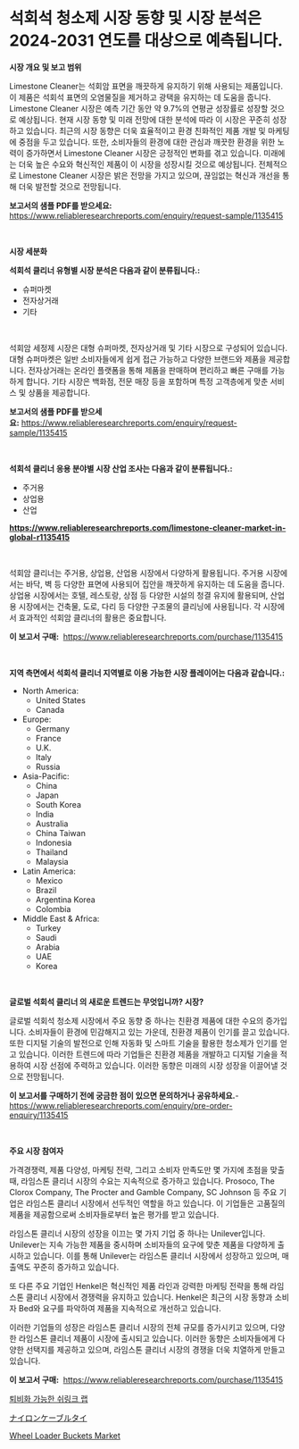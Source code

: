 <p><h1>석회석 청소제 시장 동향 및 시장 분석은 2024-2031 연도를 대상으로 예측됩니다.</h1></p><p><strong>시장 개요 및 보고 범위</strong></p>
<p><p>Limestone Cleaner는 석회암 표면을 깨끗하게 유지하기 위해 사용되는 제품입니다. 이 제품은 석회석 표면의 오염물질을 제거하고 광택을 유지하는 데 도움을 줍니다. Limestone Cleaner 시장은 예측 기간 동안 약 9.7%의 연평균 성장률로 성장할 것으로 예상됩니다. 현재 시장 동향 및 미래 전망에 대한 분석에 따라 이 시장은 꾸준히 성장하고 있습니다. 최근의 시장 동향은 더욱 효율적이고 환경 친화적인 제품 개발 및 마케팅에 중점을 두고 있습니다. 또한, 소비자들의 환경에 대한 관심과 깨끗한 환경을 위한 노력이 증가하면서 Limestone Cleaner 시장은 긍정적인 변화를 겪고 있습니다. 미래에는 더욱 높은 수요와 혁신적인 제품이 이 시장을 성장시킬 것으로 예상됩니다. 전체적으로 Limestone Cleaner 시장은 밝은 전망을 가지고 있으며, 끊임없는 혁신과 개선을 통해 더욱 발전할 것으로 전망됩니다.</p></p>
<p><strong>보고서의 샘플 PDF를 받으세요:</strong> <a href="https://www.reliableresearchreports.com/enquiry/request-sample/1135415">https://www.reliableresearchreports.com/enquiry/request-sample/1135415</a></p>
<p>&nbsp;</p>
<p><strong>시장 세분화</strong></p>
<p><strong>석회석 클리너 유형별 시장 분석은 다음과 같이 분류됩니다.:</strong></p>
<p><ul><li>슈퍼마켓</li><li>전자상거래</li><li>기타</li></ul></p>
<p>&nbsp;</p>
<p><p>석회암 세정제 시장은 대형 슈퍼마켓, 전자상거래 및 기타 시장으로 구성되어 있습니다. 대형 슈퍼마켓은 일반 소비자들에게 쉽게 접근 가능하고 다양한 브랜드와 제품을 제공합니다. 전자상거래는 온라인 플랫폼을 통해 제품을 판매하며 편리하고 빠른 구매를 가능하게 합니다. 기타 시장은 백화점, 전문 매장 등을 포함하며 특정 고객층에게 맞춘 서비스 및 상품을 제공합니다.</p></p>
<p><strong>보고서의 샘플 PDF를 받으세요:</strong>&nbsp;<a href="https://www.reliableresearchreports.com/enquiry/request-sample/1135415">https://www.reliableresearchreports.com/enquiry/request-sample/1135415</a></p>
<p>&nbsp;</p>
<p><strong> 석회석 클리너 응용 분야별 시장 산업 조사는 다음과 같이 분류됩니다.:</strong></p>
<p><ul><li>주거용</li><li>상업용</li><li>산업</li></ul></p>
<p><strong><a href="https://www.reliableresearchreports.com/limestone-cleaner-market-in-global-r1135415">https://www.reliableresearchreports.com/limestone-cleaner-market-in-global-r1135415</a></strong></p>
<p>&nbsp;</p>
<p><p>석회암 클리너는 주거용, 상업용, 산업용 시장에서 다양하게 활용됩니다. 주거용 시장에서는 바닥, 벽 등 다양한 표면에 사용되어 집안을 깨끗하게 유지하는 데 도움을 줍니다. 상업용 시장에서는 호텔, 레스토랑, 상점 등 다양한 시설의 청결 유지에 활용되며, 산업용 시장에서는 건축물, 도로, 다리 등 다양한 구조물의 클리닝에 사용됩니다. 각 시장에서 효과적인 석회암 클리너의 활용은 중요합니다.</p></p>
<p><strong>이 보고서 구매:</strong>&nbsp; <a href="https://www.reliableresearchreports.com/purchase/1135415">https://www.reliableresearchreports.com/purchase/1135415</a></p>
<p>&nbsp;</p>
<p><strong>지역 측면에서 석회석 클리너 지역별로 이용 가능한 시장 플레이어는 다음과 같습니다.:</strong></p>
<p><ul>
    <li>
        North America:
        <ul>
            <li>United States</li>
            <li>Canada</li>
        </ul>
    </li>
    <li>
        Europe:
        <ul>
            <li>Germany</li>
            <li>France</li>
            <li>U.K.</li>
            <li>Italy</li>
            <li>Russia</li>
        </ul>
    </li>
    <li>
        Asia-Pacific:
        <ul>
            <li>China</li>
            <li>Japan</li>
            <li>South Korea</li>
            <li>India</li>
            <li>Australia</li>
            <li>China Taiwan</li>
            <li>Indonesia</li>
            <li>Thailand</li>
            <li>Malaysia</li>
        </ul>
    </li>
    <li>
        Latin America:
        <ul>
            <li>Mexico</li>
            <li>Brazil</li>
            <li>Argentina Korea</li>
            <li>Colombia</li>
        </ul>
    </li>
    <li>
        Middle East & Africa:
        <ul>
            <li>Turkey</li>
            <li>Saudi</li>
            <li>Arabia</li>
            <li>UAE</li>
            <li>Korea</li>
        </ul>
    </li>
    </ul></p>
<p>&nbsp;</p>
<p><strong>글로벌 석회석 클리너 의 새로운 트렌드는 무엇입니까? 시장?</strong></p>
<p><p>글로벌 석회석 청소제 시장에서 주요 동향 중 하나는 친환경 제품에 대한 수요의 증가입니다. 소비자들이 환경에 민감해지고 있는 가운데, 친환경 제품이 인기를 끌고 있습니다. 또한 디지털 기술의 발전으로 인해 자동화 및 스마트 기술을 활용한 청소제가 인기를 얻고 있습니다. 이러한 트렌드에 따라 기업들은 친환경 제품을 개발하고 디지털 기술을 적용하여 시장 선점에 주력하고 있습니다. 이러한 동향은 미래의 시장 성장을 이끌어낼 것으로 전망됩니다.</p></p>
<p><strong>이 보고서를 구매하기 전에 궁금한 점이 있으면 문의하거나 공유하세요.</strong>- <a href="https://www.reliableresearchreports.com/enquiry/pre-order-enquiry/1135415">https://www.reliableresearchreports.com/enquiry/pre-order-enquiry/1135415</a></p>
<p>&nbsp;</p>
<p><strong>주요 시장 참여자</strong></p>
<p><p>가격경쟁력, 제품 다양성, 마케팅 전략, 그리고 소비자 만족도만 몇 가지에 초점을 맞출 때, 라임스톤 클리너 시장의 수요는 지속적으로 증가하고 있습니다. Prosoco, The Clorox Company, The Procter and Gamble Company, SC Johnson 등 주요 기업은 라임스톤 클리너 시장에서 선두적인 역할을 하고 있습니다. 이 기업들은 고품질의 제품을 제공함으로써 소비자들로부터 높은 평가를 받고 있습니다.</p><p>라임스톤 클리너 시장의 성장을 이끄는 몇 가지 기업 중 하나는 Unilever입니다. Unilever는 지속 가능한 제품을 중시하며 소비자들의 요구에 맞춘 제품을 다양하게 출시하고 있습니다. 이를 통해 Unilever는 라임스톤 클리너 시장에서 성장하고 있으며, 매출액도 꾸준히 증가하고 있습니다.</p><p>또 다른 주요 기업인 Henkel은 혁신적인 제품 라인과 강력한 마케팅 전략을 통해 라임스톤 클리너 시장에서 경쟁력을 유지하고 있습니다. Henkel은 최근의 시장 동향과 소비자 Bed와 요구를 파악하여 제품을 지속적으로 개선하고 있습니다.</p><p>이러한 기업들의 성장은 라임스톤 클리너 시장의 전체 규모를 증가시키고 있으며, 다양한 라임스톤 클리너 제품이 시장에 출시되고 있습니다. 이러한 동향은 소비자들에게 다양한 선택지를 제공하고 있으며, 라임스톤 클리너 시장의 경쟁을 더욱 치열하게 만들고 있습니다.</p></p>
<p><strong>이 보고서 구매:</strong>&nbsp;&nbsp;<a href="https://www.reliableresearchreports.com/purchase/1135415">https://www.reliableresearchreports.com/purchase/1135415</a></p>
<p><p><a href="https://github.com/xvz497517413/Market-Research-Report-List-1/blob/main/230714926683.md">퇴비화 가능한 쉬링크 랩</a></p><p><a href="https://github.com/ksxzwxabcuynh011/Market-Research-Report-List-1/blob/main/165652129011.md">ナイロンケーブルタイ</a></p><p><a href="https://github.com/BryceTownsendr/Market-Research-Report-List-4/blob/main/wheel-loader-buckets-market.md">Wheel Loader Buckets Market</a></p></p>